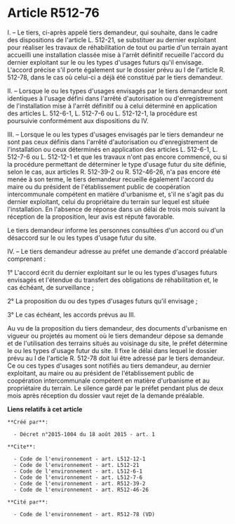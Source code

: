 # Article R512-76

I. – Le tiers, ci-après appelé tiers demandeur, qui souhaite, dans le cadre des dispositions de l'article L. 512-21, se
substituer au dernier exploitant pour réaliser les travaux de réhabilitation de tout ou partie d'un terrain ayant accueilli
une installation classée mise à l'arrêt définitif recueille l'accord du dernier exploitant sur le ou les types d'usages
futurs qu'il envisage. L'accord précise s'il porte également sur le dossier prévu au I de l'article R. 512-78, dans le cas où
celui-ci a déjà été constitué par le tiers demandeur.

II. – Lorsque le ou les types d'usages envisagés par le tiers demandeur sont identiques à l'usage défini dans l'arrêté
d'autorisation ou d'enregistrement de l'installation mise à l'arrêt définitif ou à celui déterminé en application des
articles L. 512-6-1, L. 512-7-6 ou L. 512-12-1, la procédure est poursuivie conformément aux dispositions du IV.

III. – Lorsque le ou les types d'usages envisagés par le tiers demandeur ne sont pas ceux définis dans l'arrêté
d'autorisation ou d'enregistrement de l'installation ou ceux déterminés en application des articles L. 512-6-1, L. 512-7-6 ou
L. 512-12-1 et que les travaux n'ont pas encore commencé, ou si la procédure permettant de déterminer le type d'usage futur
du site définie, selon le cas, aux articles R. 512-39-2 ou R. 512-46-26, n'a pas encore été menée à son terme, le tiers
demandeur recueille également l'accord du maire ou du président de l'établissement public de coopération intercommunale
compétent en matière d'urbanisme et, s'il ne s'agit pas du dernier exploitant, celui du propriétaire du terrain sur lequel
est située l'installation. En l'absence de réponse dans un délai de trois mois suivant la réception de la proposition, leur
avis est réputé favorable.

Le tiers demandeur informe les personnes consultées d'un accord ou d'un désaccord sur le ou les types d'usage futur du site.

IV. – Le tiers demandeur adresse au préfet une demande d'accord préalable comprenant :

1° L'accord écrit du dernier exploitant sur le ou les types d'usages futurs envisagés et l'étendue du transfert des
obligations de réhabilitation et, le cas échéant, de surveillance ;

2° La proposition du ou des types d'usages futurs qu'il envisage ;

3° Le cas échéant, les accords prévus au III.

Au vu de la proposition du tiers demandeur, des documents d'urbanisme en vigueur ou projetés au moment où le tiers demandeur
dépose sa demande et de l'utilisation des terrains situés au voisinage du site, le préfet détermine le ou les types d'usage
futur du site. Il fixe le délai dans lequel le dossier prévu au I de l'article R. 512-78 doit lui être adressé par le tiers
demandeur. Ce ou ces types d'usages sont notifiés au tiers demandeur, au dernier exploitant, au maire ou au président de
l'établissement public de coopération intercommunale compétent en matière d'urbanisme et au propriétaire du terrain. Le
silence gardé par le préfet pendant plus de deux mois après réception du dossier vaut rejet de la demande préalable.

**Liens relatifs à cet article**

	**Créé par**:

	  - Décret n°2015-1004 du 18 août 2015 - art. 1

	**Cite**:

	  - Code de l'environnement - art. L512-12-1
	  - Code de l'environnement - art. L512-21
	  - Code de l'environnement - art. L512-6-1
	  - Code de l'environnement - art. L512-7-6
	  - Code de l'environnement - art. R512-39-2
	  - Code de l'environnement - art. R512-46-26

	**Cité par**:

	  - Code de l'environnement - art. R512-78 (VD)
